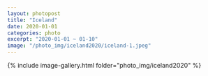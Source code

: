 ```yaml
---
layout: photopost
title: "Iceland"
date: 2020-01-01
categories: photo
excerpt: "2020-01-01 ~ 01-10"
image: "/photo_img/iceland2020/iceland-1.jpeg"
---
```

{% include image-gallery.html folder="photo_img/iceland2020" %}

